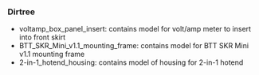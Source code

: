 ### Dirtree


- voltamp_box_panel_insert: contains model for volt/amp meter to insert into front skirt
- BTT_SKR_Mini_v1.1_mounting_frame: contains model for BTT SKR Mini v1.1 mounting frame
- 2-in-1_hotend_housing: contains model of housing for 2-in-1 hotend
